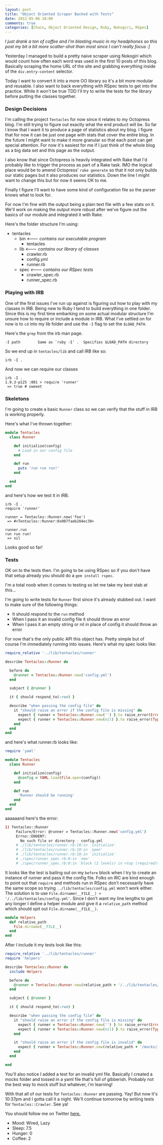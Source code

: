 ```yaml
---
layout: post
title: "Object Oriented Scraper Backed with Tests"
date: 2012-05-06 18:09
comments: true
categories: [Chain, Object Oriented Design, Ruby, Nokogiri, RSpec]
---
```


*I just drank a ton of coffee and I'm blasting music in my headphones so this post my bit a bit more scatter-shot than most since I can't really focus :]*

Yesterday I managed to build a pretty naive scraper using Nokogiri which would count how often each word was used in the first 10 posts of this blog. Basically scraping the home URL of the site and grabbing everything inside of the `div.entry-content` selector.

Today I want to convert it into a more OO library so it's a bit more modular and reusable. I also want to back everything with RSpec tests to get into the practice. While it won't be true TDD I'll try to write the tests for the library before putting the classes together.

<!--more-->

### Design Decisions

I'm calling the project `Tentacles` for now since it relates to my Octopress blog. I'm still trying to figure out exactly what the end product will be. So far I know that I want it to produce a page of statistics about my blog. I figure that for now it can be just one page with stats that cover the entire blog. In the future I might want to make it more granular so that each post can get special attention. For now it's easiest for me if I just think of the whole blog as a big data set and this page as the output.

I also know that since Octopress is heavily integrated with Rake that I'd probably like to trigger the process as part of a Rake task. IMO the logical place would be to amend Octopress' `rake generate` so that it not only builds our static pages but it also produces our statistics. Down the line I might want to change this but for now it seems OK to me.

Finally I figure I'll want to have some kind of configuration file so the parser knows what to look for.

For now I'm fine with the output being a plain text file with a few stats on it. We'll work on making the output more robust after we've figure out the basics of our module and integrated it with Rake.

Here's the folder structure I'm using:

- tentacles
  - bin      *<--- contains our executable program*
    - tentacles 
  - lib      *<--- contains our library of classes*
    - crawler.rb
    - config.yml
    - runner.rb
  - spec      *<--- contains our RSpec tests*
    - crawler_spec.rb
    - runner_spec.rb

### Playing with IRB

One of the first issues I've run up against is figuring out how to play with my classes in IRB. Being new to Ruby I tend to build everything in one folder. Since this is my first time embarking on some actual modular structure I'm unsure how to require or include a module in IRB. What I've settled on for now is to `cd` into my lib folder and use the `-I` flag to set the `$LOAD_PATH`.

Here's the `grep` from the irb man page.

```
-I path        Same as `ruby -I' .  Specifies $LOAD_PATH directory
```

So we end up in `tentacles/lib` and call IRB like so:

```
irb -I .
```

And now we can require our classes

```
irb -I .
1.9.3-p125 :001 > require 'runner'
 => true # sweeet
```     

### Skeletons

I'm going to create a basic `Runner` class so we can verify that the stuff in IRB is working properly.

Here's what I've thrown together:

```ruby
module Tentacles
  class Runner

    def initialize(config)
      # Load in our config file
    end

    def run
      puts 'run run run!'
    end

  end
end
```

and here's how we test it in IRB.

```
irb -I .
require 'runner'

runner = Tentacles::Runner.new('foo')
 => #<Tentacles::Runner:0x007faeb284ec30> 

runner.run
run run run!
 => nil 
```

Looks good so far!

### Tests

OK on to the tests then. I'm going to be using RSpec so if you don't have that setup already you should do a `gem install rspec`.

I'm a total noob when it comes to testing so let me take my best stab at this...

I'm going to write tests for `Runner` first since it's already stubbed out. I want to make sure of the following things:

- It should respond to the `run` method
- When I pass it an invalid config file it should throw an error
- When I pass it an empty string or nil in place of config it should throw an error

For now that's the only public API this object has. Pretty simple but of course I'm immediately running into issues. Here's what my spec looks like:

```ruby tentacles/spec/runner_spec.rb
require_relative '../lib/tentacles/runner'

describe Tentacles::Runner do

  before do
    @runner = Tentacles::Runner.new('config.yml')
  end

  subject { @runner }

  it { should respond_to(:run) }

  describe "when passing the config file" do
    it "should raise an error if the config file is missing" do
      expect { runner = Tentacles::Runner.new('') }.to raise_error(Errno::ENOENT)
      expect { runner = Tentacles::Runner.new(nil) }.to raise_error(TypeError)
    end
  end
end
```
and here's what runner.rb looks like:

```ruby tentacles/lib/tentacles/runner.rb
require 'yaml'

module Tentacles
  class Runner

    def initialize(config)
      @config = YAML.load(File.open(config))
    end

    def run      
      'Runner should be running'
    end
  end
end
```
aaaaaand here's the error:

```bash
1) Tentacles::Runner 
     Failure/Error: @runner = Tentacles::Runner.new('config.yml')
     Errno::ENOENT:
       No such file or directory - config.yml
     # ./lib/tentacles/runner.rb:10:in `initialize'
     # ./lib/tentacles/runner.rb:10:in `open'
     # ./lib/tentacles/runner.rb:10:in `initialize'
     # ./spec/runner_spec.rb:8:in `new'
     # ./spec/runner_spec.rb:8:in `block (2 levels) in <top (required)>'
```

It looks like the test is bailing out on my `before` block when I try to create an instance of runner and pass it the config file. Folks on IRC are kind enough to point out that `require` and methods run in RSpec don't necessarily have the same scope so trying `../lib/tentacles/config.yml` won't work either. The solution is to use `File.dirname(__FILE__) + '/../lib/tentacles/config.yml'`. Since I don't want my line lengths to get any longer I define a helper module and give it a `relative_path` method which should spit out `File.dirname(__FILE__)`.

```ruby tentacles/spec/helpers.rb
module Helpers
  def relative_path
    File.dirname(__FILE__)
  end
end
```
After I include it my tests look like this:

```ruby tentacles/spec/runner_spec.rb
require_relative '../lib/tentacles/runner'
require 'helpers'

describe Tentacles::Runner do
  include Helpers

  before do
    @runner = Tentacles::Runner.new(relative_path + '/../lib/tentacles/config.yml')
  end

  subject { @runner }

  it { should respond_to(:run) }

  describe "when passing the config file" do
    it "should raise an error if the config file is missing" do
      expect { runner = Tentacles::Runner.new('') }.to raise_error(Errno::ENOENT)
      expect { runner = Tentacles::Runner.new(nil) }.to raise_error(TypeError)
    end

    it "should raise an error if the config file is invalid" do
      expect { runner = Tentacles::Runner.new(relative_path + '/mocks/invalid_yaml.yml') }.to raise_error(Psych::SyntaxError)
    end
  end

end
```
You'll also notice I added a test for an invalid yml file. Basically I created a mocks folder and tossed in a yaml file that's full of gibberish. Probably not the best way to mock stuff but whatever, i'm learning!

With that all of our tests for `Tentacles::Runner` are passing. Yay! But now it's 10:37pm and I gotta call it a night. We'll continue tomorrow by writing tests for `Tentacles::Crawler`. See ya!     

You should follow me on Twitter [here.](http://twitter.com/rob_dodson)

<ul class="personal-stats">
    <li>Mood: Wired, Lazy</li>
    <li>Sleep: 7.5</li>
    <li>Hunger: 0</li>
    <li>Coffee: 2</li>
</ul>